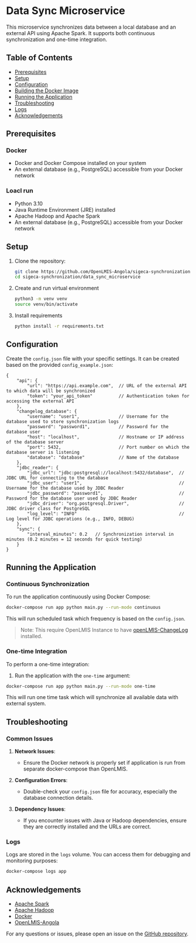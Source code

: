 # Data Sync Microservice

This microservice synchronizes data between a local database and an external API using Apache Spark. It supports both continuous synchronization and one-time integration.

## Table of Contents

- [Prerequisites](#prerequisites)
- [Setup](#setup)
- [Configuration](#configuration)
- [Building the Docker Image](#building-the-docker-image)
- [Running the Application](#running-the-application)
- [Troubleshooting](#troubleshooting)
- [Logs](#logs)
- [Acknowledgements](#acknowledgements)


## Prerequisites
### Docker 
- Docker and Docker Compose installed on your system
- An external database (e.g., PostgreSQL) accessible from your Docker network

### Loacl run 

- Python 3.10
- Java Runtime Environment (JRE) installed
- Apache Hadoop and Apache Spark
- An external database (e.g., PostgreSQL) accessible from your Docker network

## Setup

1. Clone the repository:

    ```bash
    git clone https://github.com/OpenLMIS-Angola/sigeca-synchronization.git
    cd sigeca-synchronization/data_sync_microservice
    ```
2. Create and run virtual environment 

    ```bash 
    python3 -m venv venv 
    source venv/bin/activate
    ```
3. Install requirements 

    ```bash
    python install -r requirements.txt
    ```

## Configuration

Create the `config.json` file with your specific settings. It can be created based on the provided `config_example.json`:

```json5
{
    "api": {
        "url": "https://api.example.com",  // URL of the external API to which data will be synchronized
        "token": "your_api_token"          // Authentication token for accessing the external API
    },
    "changelog_database": {
        "username": "user1",               // Username for the database used to store synchronization logs
        "password": "password1",           // Password for the database user
        "host": "localhost",               // Hostname or IP address of the database server
        "port": 5432,                      // Port number on which the database server is listening
        "database": "database"             // Name of the database
    },
    "jdbc_reader": { 
        "jdbc_url": "jdbc:postgresql://localhost:5432/database",  // JDBC URL for connecting to the database
        "jdbc_user": "user1",                                     // Username for the database used by JDBC Reader
        "jdbc_password": "password1",                             // Password for the database user used by JDBC Reader
        "jdbc_driver": "org.postgresql.Driver",                   // JDBC driver class for PostgreSQL
        "log_level": "INFO"                                       // Log level for JDBC operations (e.g., INFO, DEBUG)
    },
    "sync": {
        "interval_minutes": 0.2   // Synchronization interval in minutes (0.2 minutes = 12 seconds for quick testing)
    }
}
```

## Running the Application

### Continuous Synchronization

To run the application continuously using Docker Compose:

```bash
docker-compose run app python main.py --run-mode continuous
```

This will run scheduled task which frequency is based on the `config.json`.
> Note: This require OpenLMIS Instance to have [openLMIS-ChangeLog](https://github.com/OpenLMIS-Angola/openLMIS-Changelog) installed.

### One-time Integration

To perform a one-time integration:

1. Run the application with the `one-time` argument:

```bash
docker-compose run app python main.py --run-mode one-time
```


This will run one time task which will synchronize all available data with external system.

## Troubleshooting

### Common Issues

1. **Network Issues**:
    - Ensure the Docker network is properly set if application is run from separate docker-compose than OpenLMIS. 

2. **Configuration Errors**:
    - Double-check your `config.json` file for accuracy, especially the database connection details.

3. **Dependency Issues**:
    - If you encounter issues with Java or Hadoop dependencies, ensure they are correctly installed and the URLs are correct.

### Logs

Logs are stored in the `logs` volume. You can access them for debugging and monitoring purposes:

```bash
docker-compose logs app
```

## Acknowledgements

- [Apache Spark](https://spark.apache.org/)
- [Apache Hadoop](http://hadoop.apache.org/)
- [Docker](https://www.docker.com/)
- [OpenLMIS-Angola](https://github.com/OpenLMIS-Angola)

For any questions or issues, please open an issue on the [GitHub repository](https://github.com/OpenLMIS-Angola/sigeca-synchronization/issues).